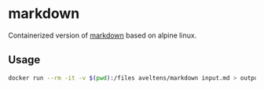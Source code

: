 # markdown

Containerized version of [markdown](https://pkgs.alpinelinux.org/package/edge/community/x86/markdown) based on alpine linux.

## Usage

```bash
docker run --rm -it -v $(pwd):/files aveltens/markdown input.md > output.html
```
